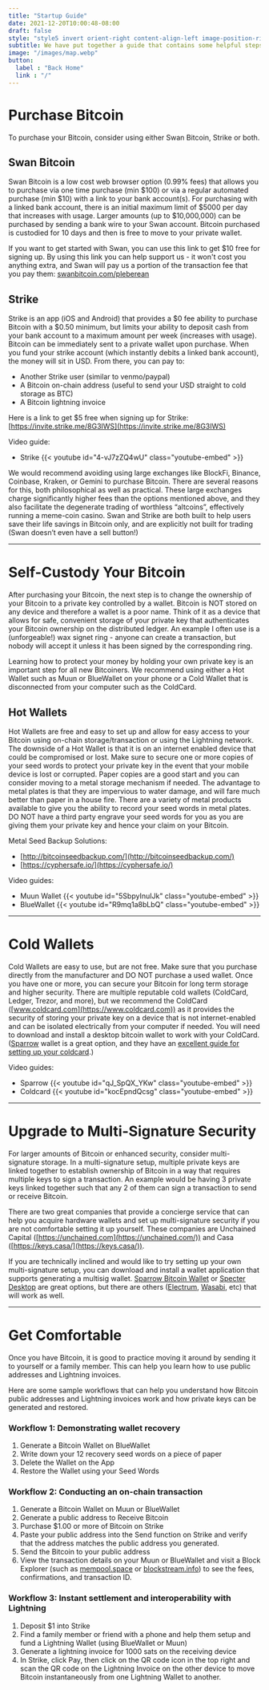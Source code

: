 ```yaml
---
title: "Startup Guide"
date: 2021-12-20T10:00:48-08:00
draft: false
style: "style5 invert orient-right content-align-left image-position-right onload-image-fade-in onload-content-fade-right"
subtitle: We have put together a guide that contains some helpful steps and guides to get you up and running with Bitcoin.
image: "/images/map.webp"
button:
  label : "Back Home"
  link : "/"
---
```


# Purchase Bitcoin

To purchase your Bitcoin, consider using either Swan Bitcoin, Strike or both. 


## Swan Bitcoin

Swan Bitcoin is a low cost web browser option (0.99% fees) that allows you to purchase via one time purchase (min $100) or via a regular automated purchase (min $10) with a link to your bank account(s). For purchasing with a linked bank account, there is an initial maximum limit of $5000 per day that increases with usage. Larger amounts (up to $10,000,000) can be purchased by sending a bank wire to your Swan account. Bitcoin purchased is custodied for 10 days and then is free to move to your private wallet.

If you want to get started with Swan, you can use this link to get $10 free for signing up. By using this link you can help support us - it won't cost you anything extra, and Swan will pay us a portion of the transaction fee that you pay them: [swanbitcoin.com/pleberean](http://swanbitcoin.com/pleberean)


## Strike

Strike is an app (iOS and Android) that provides a $0 fee ability to purchase Bitcoin with a $0.50 minimum, but limits your ability to deposit cash from your bank account to a maximum amount per week (increases with usage). Bitcoin can be immediately sent to a private wallet upon purchase. When you fund your strike account (which instantly debits a linked bank account), the money will sit in USD. From there, you can pay to:
- Another Strike user (similar to venmo/paypal)
- A Bitcoin on-chain address (useful to send your USD straight to cold storage as BTC)
- A Bitcoin lightning invoice

Here is a link to get $5 free when signing up for Strike: [https://invite.strike.me/8G3IWS](https://invite.strike.me/8G3IWS)

Video guide: 
* Strike {{< youtube id="4-vJ7zZQ4wU" class="youtube-embed" >}}

We would recommend avoiding using large exchanges like BlockFi, Binance, Coinbase, Kraken, or Gemini to purchase Bitcoin. There are several reasons for this, both philosophical as well as practical. These large exchanges charge significantly higher fees than the options mentioned above, and they also facilitate the degenerate trading of worthless “altcoins”, effectively running a meme-coin casino. Swan and Strike are both built to help users save their life savings in Bitcoin only, and are explicitly not built for trading (Swan doesn’t even have a sell button!)

---

# Self-Custody Your Bitcoin

After purchasing your Bitcoin, the next step is to change the ownership of your Bitcoin to a private key controlled by a wallet. Bitcoin is NOT stored on any device and therefore a wallet is a poor name. Think of it as a device that allows for safe, convenient storage of your private key that authenticates your Bitcoin ownership on the distributed ledger. An example I often use is a (unforgeable!) wax signet ring - anyone can create a transaction, but nobody will accept it unless it has been signed by the corresponding ring. 

Learning how to protect your money by holding your own private key is an important step for all new Bitcoiners. We recommend using either a Hot Wallet such as Muun or BlueWallet on your phone or a Cold Wallet that is disconnected from your computer such as the ColdCard. 


## Hot Wallets

Hot Wallets are free and easy to set up and allow for easy access to your Bitcoin using on-chain storage/transaction or using the Lightning network. The downside of a Hot Wallet is that it is on an internet enabled device that could be compromised or lost. Make sure to secure one or more copies of your seed words to protect your private key in the event that your mobile device is lost or corrupted. Paper copies are a good start and you can consider moving to a metal storage mechanism if needed. The advantage to metal plates is that they are impervious to water damage, and will fare much better than paper in a house fire. There are a variety of metal products available to give you the ability to record your seed words in metal plates. DO NOT have a third party engrave your seed words for you as you are giving them your private key and hence your claim on your Bitcoin.

Metal Seed Backup Solutions:



* [http://bitcoinseedbackup.com/](http://bitcoinseedbackup.com/)
* [https://cyphersafe.io/](https://cyphersafe.io/)

Video guides:

* Muun Wallet {{< youtube id="5SbpyInuIJk" class="youtube-embed" >}}
* BlueWallet {{< youtube id="R9mq1a8bLbQ" class="youtube-embed" >}}

---

# Cold Wallets

Cold Wallets are easy to use, but are not free. Make sure that you purchase directly from the manufacturer and DO NOT purchase a used wallet. Once you have one or more, you can secure your Bitcoin for long term storage and higher security. There are multiple reputable cold wallets (ColdCard, Ledger, Trezor, and more), but we recommend the ColdCard ([www.coldcard.com](https://www.coldcard.com)) as it provides the security of storing your private key on a device that is not internet-enabled and can be isolated electrically from your computer if needed. You will need to download and install a desktop bitcoin wallet to work with your ColdCard. ([Sparrow](https://sparrowwallet.com) wallet is a great option, and they have an [excellent guide for setting up your coldcard](https://sparrowwallet.com/docs/coldcard-wallet.html).)

Video guides:

* Sparrow {{< youtube id="qJ_SpQX_YKw" class="youtube-embed" >}}
* Coldcard {{< youtube id="kocEpndQcsg" class="youtube-embed" >}}

---

# Upgrade to Multi-Signature Security

For larger amounts of Bitcoin or enhanced security, consider multi-signature storage. In a multi-signature setup, multiple private keys are linked together to establish ownership of Bitcoin in a way that requires multiple keys to sign a transaction. An example would be having 3 private keys linked together such that any 2 of them can sign a transaction to send or receive Bitcoin. 

There are two great companies that provide a concierge service that can help you acquire hardware wallets and set up multi-signature security if you are not comfortable setting it up yourself. These companies are Unchained Capital ([https://unchained.com](https://unchained.com/)) and Casa ([https://keys.casa/](https://keys.casa/)).

If you are technically inclined and would like to try setting up your own multi-signature setup, you can download and install a wallet application that supports generating a multisig wallet. [Sparrow Bitcoin Wallet](https://www.sparrowwallet.com) or [Specter Desktop](https://specter.solutions) are great options, but there are others ([Electrum](https://electrum.org/#home), [Wasabi](https://wasabiwallet.io), etc) that will work as well. 

---

# Get Comfortable

Once you have Bitcoin, it is good to practice moving it around by sending it to yourself or a family member. This can help you learn how to use public addresses and Lightning invoices.

Here are some sample workflows that can help you understand how Bitcoin public addresses and Lightning invoices work and how private keys can be generated and restored. 


### Workflow 1: Demonstrating wallet recovery
1. Generate a Bitcoin Wallet on BlueWallet
2. Write down your 12 recovery seed words on a piece of paper
3. Delete the Wallet on the App
4. Restore the Wallet using your Seed Words


### Workflow 2: Conducting an on-chain transaction
1. Generate a Bitcoin Wallet on Muun or BlueWallet
2. Generate a public address to Receive Bitcoin
3. Purchase $1.00 or more of Bitcoin on Strike
4. Paste your public address into the Send function on Strike and verify that the address matches the public address you generated. 
5. Send the Bitcoin to your public address
6. View the transaction details on your Muun or BlueWallet and visit a Block Explorer (such as [mempool.space](https://mempool.space) or [blockstream.info](https://blockstream.info)) to see the fees, confirmations, and transaction ID.


### Workflow 3: Instant settlement and interoperability with Lightning
1. Deposit $1 into Strike
2. Find a family member or friend with a phone and help them setup and fund a Lightning Wallet (using BlueWallet or Muun)
3. Generate a lightning invoice for 1000 sats on the receiving device
4. In Strike, click Pay, then click on the QR code icon in the top right and scan the QR code on the Lightning Invoice on the other device to move Bitcoin instantaneously from one Lightning Wallet to another.
